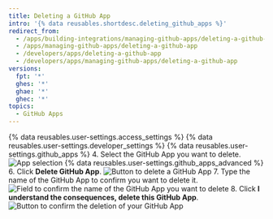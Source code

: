 ```yaml
---
title: Deleting a GitHub App
intro: '{% data reusables.shortdesc.deleting_github_apps %}'
redirect_from:
  - /apps/building-integrations/managing-github-apps/deleting-a-github-app
  - /apps/managing-github-apps/deleting-a-github-app
  - /developers/apps/deleting-a-github-app
  - /developers/apps/managing-github-apps/deleting-a-github-app
versions:
  fpt: '*'
  ghes: '*'
  ghae: '*'
  ghec: '*'
topics:
  - GitHub Apps
---
```

{% data reusables.user-settings.access_settings %}
{% data reusables.user-settings.developer_settings %}
{% data reusables.user-settings.github_apps %}
4. Select the GitHub App you want to delete.
![App selection](/assets/images/github-apps/github_apps_select-app.png)
{% data reusables.user-settings.github_apps_advanced %}
6. Click **Delete GitHub App**.
![Button to delete a GitHub App](/assets/images/github-apps/github_apps_delete.png)
7. Type the name of the GitHub App to confirm you want to delete it.
![Field to confirm the name of the GitHub App you want to delete](/assets/images/github-apps/github_apps_delete_integration_name.png)
8. Click **I understand the consequences, delete this GitHub App**.
![Button to confirm the deletion of your GitHub App](/assets/images/github-apps/github_apps_confirm_deletion.png)
